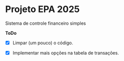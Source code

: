 # Projeto EPA 2025

Sistema de controle financeiro simples

**ToDo**
- [x] Limpar (um pouco) o código.
- [x] Implementar mais opções na tabela de transações.

